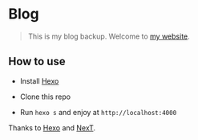 # Blog

> This is my blog backup. Welcome to [my website](https://shakerock.github.io).

## How to use

- Install [Hexo](https://hexo.io/)

- Clone this repo

- Run ```hexo s``` and enjoy at ```http://localhost:4000```

Thanks to [Hexo](https://hexo.io/) and [NexT](http://theme-next.iissnan.com/).
